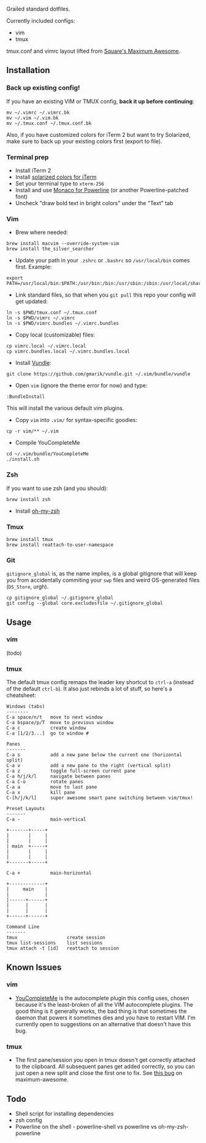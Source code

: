 Grailed standard dotfiles.

Currently included configs:

* vim
* tmux

tmux.conf and vimrc layout lifted from [Square's Maximum Awesome](https://github.com/square/maximum-awesome).

## Installation

### Back up existing config!

If you have an existing VIM or TMUX config, **back it up before continuing**:

```
mv ~/.vimrc ~/.vimrc.bk
mv ~/.vim ~/.vim.bk
mv ~/.tmux.conf ~/.tmux.conf.bk
```

Also, if you have customized colors for iTerm 2 but want to try Solarized, make sure to back up your existing colors first (export to file).

### Terminal prep

* Install iTerm 2
* Install [solarized colors for iTerm](https://github.com/altercation/solarized/tree/master/iterm2-colors-solarized)
* Set your terminal type to `xterm-256`
* Install and use [Monaco for Powerline](https://www.dropbox.com/s/wjtdj6kcylfecve/Monaco%20for%20Powerline.otf) (or another Powerline-patched font)
* Uncheck "draw bold text in bright colors" under the "Text" tab

### Vim

* Brew where needed:

```
brew install macvim --override-system-vim
brew install the_silver_searcher
```

* Update your path in your `.zshrc` or `.bashrc` so `/usr/local/bin` comes first. Example:

```
export PATH=/usr/local/bin:$PATH:/usr/bin:/bin:/usr/sbin:/sbin:/usr/local/share/npm/bin
```

* Link standard files, so that when you `git pull` this repo your config will get updated:

```
ln -s $PWD/tmux.conf ~/.tmux.conf
ln -s $PWD/vimrc ~/.vimrc
ln -s $PWD/vimrc.bundles ~/.vimrc.bundles
```

* Copy local (customizable) files:

```
cp vimrc.local ~/.vimrc.local
cp vimrc.bundles.local ~/.vimrc.bundles.local
```

* Install [Vundle](https://github.com/gmarik/vundle):

```
git clone https://github.com/gmarik/vundle.git ~/.vim/bundle/vundle
```

* Open `vim` (ignore the theme error for now) and type:

```
:BundleInstall
```

This will install the various default vim plugins.

* Copy `vim` into `.vim/` for syntax-specific goodies:

```
cp -r vim/** ~/.vim
```

* Compile YouCompleteMe

```
cd ~/.vim/bundle/YouCompleteMe
./install.sh
```

### Zsh

If you want to use zsh (and you should):

```
brew install zsh
```

* Install [oh-my-zsh](https://github.com/robbyrussell/oh-my-zsh)

### Tmux

```
brew install tmux
brew install reattach-to-user-namespace
```

### Git

`gitignore_global` is, as the name implies, is a global gitignore that will keep you from accidentally commiting your `swp` files and weird OS-generated files (`DS_Store`, urgh).

```
cp gitignore_global ~/.gitignore_global
git config --global core.excludesfile ~/.gitignore_global
```

## Usage

### vim

(todo)

### tmux

The default tmux config remaps the leader key shortcut to `ctrl-a` (instead of the default `ctrl-b`). It also just rebinds a lot of stuff, so here's a cheatsheet:

```
Windows (tabs)
--------
C-a space/n/t   move to next window
C-a bspace/p/T  move to previous window
C-a c           create window
C-a [1/2/3...]  go to window #

Panes
-------
C-a s           add a new pane below the current one (horizontal split)
C-a v           add a new pane to the right (vertical split)
C-a z           toggle full-screen current pane
C-a h/j/k/l     navigate between panes
C-a C-o         rotate panes
C-a a           move to last pane
C-a x           kill pane
C-[h/j/k/l]     super awesome smart pane switching between vim/tmux!

Preset Layouts
-------
C-a -           main-vertical

+-------+-----+
|       |     |
|       |     |
| main  +-----+
|       |     |
|       |     |
+-------+-----+

C-a +           main-horizontal

+-------------+
|     main    |
|             |
|------+------+
|      |      |
|      |      |
+------+------+

Command Line
-------
tmux                  create session
tmux list-sessions    list sessions
tmux attach -t [id]   reattach to session
```

## Known Issues

### vim

* [YouCompleteMe](https://github.com/Valloric/YouCompleteMe) is the autocomplete plugin this config uses, chosen because it's the least-broken of all the VIM autocomplete plugins. The good thing is it generally works, the bad thing is that sometimes the daemon that powers it sometimes dies and you have to restart VIM. I'm currently open to suggestions on an alternative that doesn't have this bug.

### tmux

* The first pane/session you open in tmux doesn't get correctly attached to the clipboard. All subsequent panes get added correctly, so you can just open a new split and close the first one to fix. See [this bug](https://github.com/square/maximum-awesome/issues/124) on maximum-awesome.

## Todo

* Shell script for installing dependencies
* zsh config
* Powerline on the shell - powerline-shell vs powerline vs oh-my-zsh-powerline
